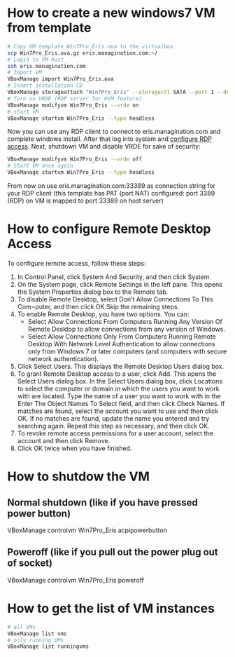 # How to create a new windows7 VM from template
```bash
# Copy VM template Win7Pro_Eris.ova to the virtualbox
scp Win7Pro_Eris.ova.gz eris.managination.com:~/
# Login to VM host
ssh eris.managination.com
# Import VM
VBoxManage import Win7Pro_Eris.ova
# Insert installation CD
VBoxManage storageattach "Win7Pro_Eris" --storagectl SATA --port 1 --device 0 --type dvddrive --medium /home/mroon/Win7_Pro_SP1_English_COEM_x64.iso
# Turn on VRDE (RDP server for KVM feature)
VBoxManage modifyvm Win7Pro_Eris --vrde on
# start VM
VBoxManage startvm Win7Pro_Eris --type headless
```
Now you can use any RDP client to connect to eris.managination.com and complete windows install.
After that log into system and [configure RDP access](#how-to-configure-remote-desktop-access).
Next, shutdown VM and disable VRDE for sake of security:
```bash
VBoxManage modifyvm Win7Pro_Eris --vrde off
# Start VM once again
VBoxManage startvm Win7Pro_Eris --type headless
```
From now on use eris.managination.com:33389 as connection string for your RDP client (this template has PAT (port NAT) configured: port 3389 (RDP) on VM is mapped to port 33389 on host server)

# How to configure Remote Desktop Access
To configure remote access, follow these steps:

1. In Control Panel, click System And Security, and then click System.
2. On the System page, click Remote Settings in the left pane. This opens the System Properties dialog box to the Remote tab.
3. To disable Remote Desktop, select Don’t Allow Connections To This Com¬puter, and then click OK.Skip the remaining steps.
4. To enable Remote Desktop, you have two options. You can:
    - Select Allow Connections From Computers Running Any Version Of Remote Desktop to allow connections from any version of Windows.
    - Select Allow Connections Only From Computers Running Remote Desktop With Network Level Authentication to allow connections only from Windows 7 or later computers (and computers with secure network authentication).
5. Click Select Users. This displays the Remote Desktop Users dialog box.
6. To grant Remote Desktop access to a user, click Add. This opens the Select Users dialog box. In the Select Users dialog box, click Locations to select the computer or domain in which the users you want to work with are located. Type the name of a user you want to work with in the Enter The Object Names To Select field, and then click Check Names. If matches are found, select the account you want to use and then click OK. If no matches are found, update the name you entered and try searching again. Repeat this step as necessary, and then click OK.
7. To revoke remote access permissions for a user account, select the account and then click Remove.
8. Click OK twice when you have finished. 

# How to shutdow the VM
## Normal shutdown (like if you have pressed power button)
VBoxManage controlvm Win7Pro_Eris acpipowerbutton
## Poweroff (like if you pull out the power plug out of socket)
VBoxManage controlvm Win7Pro_Eris poweroff
# How to get the list of VM instances
```bash
# all VMs
VBoxManage list vms 
# only running VMs
VBoxManage list runningvms
```
